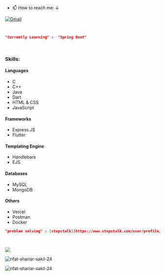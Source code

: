 
<pre>

</pre>


- 📫 How to reach me: ↓   

[![Gmail](https://img.shields.io/badge/%20-Send%20Mail-000000?color=0b0b0b&labelColor=333333&logo=gmail&logoColor=f5f7fe)](mailto:shariarsakil101@gmail.com?subject=From%20GitHub&&body=Hi,%20there.%20Found%20you%20on%20GitHub!%20Let's%20talk%20about...)




<pre>

</pre>



```json
"Currently Learning" :  "Spring Boot"
```
<pre>

</pre>


<h3>Skills: </h3>
<h4>Languages</h4>
<ul>
  <li>C</li>
  <li>C++</li>
  <li>Java</li>
  <li>Dart</li>
  <li>HTML & CSS</li>
  <li>JavaScript</li>
</ul>

<h4>Frameworks</h4>
<ul>
  <li>Express.JS</li>
  <li>Flutter</li>
</ul>

<h4>Templating Engine</h4>
<ul>
  <li>Handlebars</li>
  <li>EJS</li>
</ul>

<h4>Databases</h4>
<ul>
  <li>MySQL</li>
  <li>MongoDB</li>
</ul>

<h4>Others</h4>
<ul>
  <li>Vercel</li>
  <li>Postman</li>
  <li>Docker</li>
</ul>


```json
"problem solving" : [stopstalk](https://www.stopstalk.com/user/profile/hello_shariar)
```

<pre>

</pre>

![](https://github-readme-stats.vercel.app/api/top-langs/?username=rifat-shariar-sakil-24&theme=dark&hide_border=false&include_all_commits=true&count_private=true)



<p><img align="center" src="https://github-readme-streak-stats.herokuapp.com/?user=rifat-shariar-sakil-24&" alt="rifat-shariar-sakil-24" /></p>


<p align="left"> <img src="https://komarev.com/ghpvc/?username=rifat-shariar-sakil-24&label=Profile%20views&color=0e75b6&style=flat" alt="rifat-shariar-sakil-24" /> </p>
